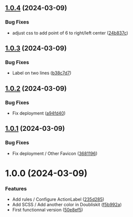 ## [1.0.4](https://github.com/TheoLaperrouse/DoubliskitWeb/compare/v1.0.3...v1.0.4) (2024-03-09)


### Bug Fixes

* adjust css to add point of 6 to right/left center ([24b837c](https://github.com/TheoLaperrouse/DoubliskitWeb/commit/24b837c82f41cf2876303e4d58437b5daf831f77))

## [1.0.3](https://github.com/TheoLaperrouse/DoubliskitWeb/compare/v1.0.2...v1.0.3) (2024-03-09)


### Bug Fixes

* Label on two lines ([b38c7d7](https://github.com/TheoLaperrouse/DoubliskitWeb/commit/b38c7d713a8c5eaa95869bf4cc51167508c5b710))

## [1.0.2](https://github.com/TheoLaperrouse/DoubliskitWeb/compare/v1.0.1...v1.0.2) (2024-03-09)


### Bug Fixes

* Fix deployment ([a94fd40](https://github.com/TheoLaperrouse/DoubliskitWeb/commit/a94fd4029f5bc2a37ae4fcdf2b4e5eaab159256f))

## [1.0.1](https://github.com/TheoLaperrouse/DoubliskitWeb/compare/v1.0.0...v1.0.1) (2024-03-09)


### Bug Fixes

* Fix deployment / Other Favicon ([3681196](https://github.com/TheoLaperrouse/DoubliskitWeb/commit/36811966dd88ddf68c8f3b6f7c70c4783e646c7f))

# 1.0.0 (2024-03-09)


### Features

* Add rules / Configure ActionLabel ([235d285](https://github.com/TheoLaperrouse/DoubliskitWeb/commit/235d2857f09c89274aa7d79c444d1c94ecfaae07))
* Add SCSS / Add another color in Doubliskit ([f5b992a](https://github.com/TheoLaperrouse/DoubliskitWeb/commit/f5b992a636f2c2402176818985f7136205f88da6))
* First functionnal version ([50e8ef5](https://github.com/TheoLaperrouse/DoubliskitWeb/commit/50e8ef5db714e8962c84175cb7a88b7011a8cc97))

